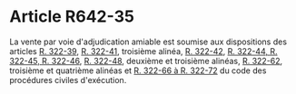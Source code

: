# Article R642-35

<p>La vente par voie d'adjudication amiable est soumise aux dispositions des articles <a href='/affichCodeArticle.do?cidTexte=LEGITEXT000025024948&idArticle=LEGIARTI000025939151&dateTexte=&categorieLien=cid' title='Code des procédures civiles d'exécution - art. R322-39 (V)'>R. 322-39</a>, <a href='/affichCodeArticle.do?cidTexte=LEGITEXT000025024948&idArticle=LEGIARTI000025939157&dateTexte=&categorieLien=cid' title='Code des procédures civiles d'exécution - art. R322-41 (V)'>R. 322-41</a>, troisième alinéa, <a href='/affichCodeArticle.do?cidTexte=LEGITEXT000025024948&idArticle=LEGIARTI000025939159&dateTexte=&categorieLien=cid' title='Code des procédures civiles d'exécution - art. R322-42 (V)'>R. 322-42</a>, <a href='/affichCodeArticle.do?cidTexte=LEGITEXT000025024948&idArticle=LEGIARTI000025939163&dateTexte=&categorieLien=cid' title='Code des procédures civiles d'exécution - art. R322-44 (V)'>R. 322-44, R. 322-45, R. 322-46</a>, <a href='/affichCodeArticle.do?cidTexte=LEGITEXT000025024948&idArticle=LEGIARTI000025939173&dateTexte=&categorieLien=cid' title='Code des procédures civiles d'exécution - art. R322-48 (V)'>R. 322-48</a>, deuxième et troisième alinéas, <a href='/affichCodeArticle.do?cidTexte=LEGITEXT000025024948&idArticle=LEGIARTI000025939215&dateTexte=&categorieLien=cid' title='Code des procédures civiles d'exécution - art. R322-62 (V)'>R. 322-62</a>, troisième et quatrième alinéas et <a href='/affichCodeArticle.do?cidTexte=LEGITEXT000025024948&idArticle=LEGIARTI000025939228&dateTexte=&categorieLien=cid' title='Code des procédures civiles d'exécution - art. R322-66 (V)'>R. 322-66 à R. 322-72</a> du code des procédures civiles d'exécution.</p>